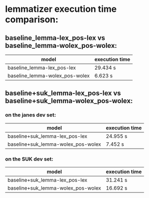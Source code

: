 # lemmatizer execution time comparison:

## baseline_lemma-lex_pos-lex vs baseline_lemma-wolex_pos-wolex:

| model | execution time |
| --- | --- |
| baseline_lemma-lex_pos-lex | 29.434 s |
| baseline_lemma-wolex_pos-wolex | 6.623 s |

## baseline+suk_lemma-lex_pos-lex vs baseline+suk_lemma-wolex_pos-wolex:

### on the janes dev set:

| model | execution time |
| --- | --- |
| baseline+suk_lemma-lex_pos-lex | 24.955 s |
| baseline+suk_lemma-wolex_pos-wolex | 7.452 s |

### on the SUK dev set:

| model | execution time |
| --- | --- |
| baseline+suk_lemma-lex_pos-lex | 31.241 s |
| baseline+suk_lemma-wolex_pos-wolex | 16.692 s |

